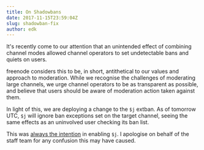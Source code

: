 ```yaml
---
title: On Shadowbans
date: 2017-11-15T23:59:04Z
slug: shadowban-fix
author: edk
---
```


It's recently come to our attention that an unintended effect of combining
channel modes allowed channel operators to set undetectable bans and quiets on
users.

freenode considers this to be, in short, antithetical to our values and approach
to moderation. While we recognise the challenges of moderating large channels,
we urge channel operators to be as transparent as possible, and believe that
users should be aware of moderation action taken against them.

In light of this, we are deploying a change to the `$j` extban. As of tomorrow
UTC, `$j` will ignore ban exceptions set on the target channel, seeing the same
effects as an uninvolved user checking its ban list.

This was [always the intention](news/2014-06-18-new-extban-j) in enabling `$j`.
I apologise on behalf of the staff team for any confusion this may have caused.
